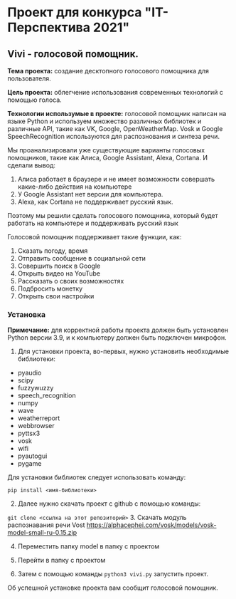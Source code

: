 # Проект для конкурса "IT-Перспектива 2021"

## Vivi - голосовой помощник.

<b>Тема проекта:</b> создание десктопного голосового помощника для пользователя.

<b>Цель проекта:</b> облегчение использования современных технологий с помощью голоса.

<b>Технологии использумые в проекте:</b> голосовой помощник написан на языке Python и используем множество различных библиотек и различные API, такие как VK, Google, OpenWeatherMap. Vosk и Google SpeechRecognition используются для распознования и синтеза речи.

Мы проанализировали уже существующие варианты голосовых помощников, такие как Алиса, Google Assistant, Alexa, Cortana. И сделали вывод:
1. Алиса работает в браузере и не имеет возможности совершать какие-либо действия на компьютере
2. У Google Assistant нет версии для компьютера.
3. Alexa, как Cortana не поддерживает русский язык.

Поэтому мы решили сделать голосового помощника, который будет работать на компьютере и поддерживать русский язык

Голосовой помощник поддерживает такие функции, как:

1. Сказать погоду, время
2. Отправить сообщение в социальной сети
3. Совершить поиск в Google
4. Открыть видео на YouTube
5. Рассказать о своих возможностях
6. Подбросить монетку
7. Открыть свои настройки

### Установка

<b>Примечание:</b> для корректной работы проекта должен быть установлен Python версии 3.9, и к компьютеру должен быть подключен микрофон.

1. Для установки проекта, во-первых, нужно установить необходимые библиотеки:
- pyaudio
- scipy
- fuzzywuzzy
- speech_recognition
- numpy
- wave
- weatherreport
- webbrowser
- pyttsx3
- vosk
- wifi
- pyautogui
- pygame

Для установки библиотек следует использовать команду:

<code>pip install <имя-библиотеки> </code>

2. Далее нужно скачать проект с github с помощью команды:

<code>git clone <ссылка на этот репозиторий></code>
3. Скачать модуль распознавания речи Vost https://alphacephei.com/vosk/models/vosk-model-small-ru-0.15.zip

4. Переместить папку model в папку с проектом

5. Перейти в папку с проектом

6. Затем с помощью команды <code>python3 vivi.py</code> запустить проект.

Об успешной установке проекта вам сообщит голосовой помощник.




